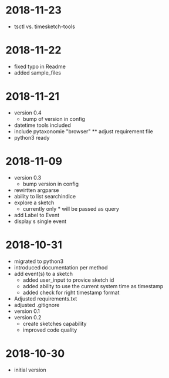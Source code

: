 # 2018-11-23

* tsctl vs. timesketch-tools

# 2018-11-22

* fixed typo in Readme
* added sample_files

# 2018-11-21

* version 0.4
    * bump of version in config
* datetime tools included
* include pytaxonomie "browser"
** adjust requirement file
* python3 ready

# 2018-11-09

* version 0.3
    *  bump version in config
* rewirtten argparse
* ability to list searchindice
* explore a sketch
    * currently only * will be passed as query
* add Label to Event
* display s single event


# 2018-10-31

* migrated to python3
* introduced documentation per method
* add event(s) to a sketch
    * added user_input to provice sketch id
    * added ability to use the current system time as timestamp
    * added check for right timestamp format
* Adjusted requirements.txt
* adjusted .gitignore
* version 0.1
* version 0.2
    * create sketches capability
    * improved code quality

# 2018-10-30

* initial version